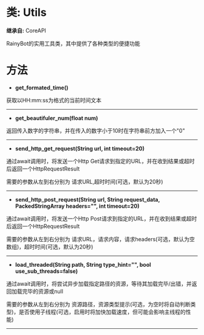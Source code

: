 # 类: Utils  
  
**继承自:** CoreAPI  
  
RainyBot的实用工具类，其中提供了各种类型的便捷功能  
  
# 方法 
  
- **get_formated_time()**  
  
获取以HH:mm:ss为格式的当前时间文本  
  
---  
  
- **get_beautifuler_num(float num)**  
  
返回传入数字的字符串，并在传入的数字小于10时在字符串前方加入一个"0"  
  
---  
  
- **send_http_get_request(String url, int timeout=20)**  
  
通过await调用时，将发送一个Http Get请求到指定的URL，并在收到结果或超时后返回一个HttpRequestResult   
  
需要的参数从左到右分别为 请求URL,超时时间(可选，默认为20秒)  
  
---  
  
- **send_http_post_request(String url, String request_data, PackedStringArray headers="", int timeout=20)**  
  
通过await调用时，将发送一个Http Post请求到指定的URL，并在收到结果或超时后返回一个HttpRequestResult   
  
需要的参数从左到右分别为 请求URL，请求内容，请求headers(可选，默认为空数组)，超时时间(可选，默认为20秒)  
  
---  
  
- **load_threaded(String path, String type_hint="", bool use_sub_threads=false)**  
  
通过await调用时，将尝试异步加载指定路径的资源，等待其加载完毕/出错，并返回加载完毕的资源或null   
  
需要的参数从左到右分别为 资源路径，资源类型提示(可选，为空时将自动判断类型)，是否使用子线程(可选，启用时将加快加载速度，但可能会影响主线程的性能)  
  
---  
  


